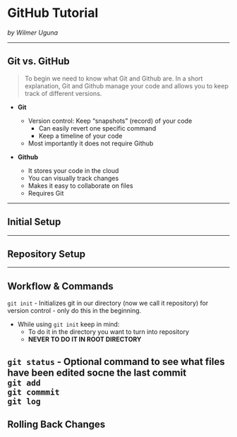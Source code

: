 # GitHub Tutorial

_by Wilmer Uguna_

---
## Git vs. GitHub

> To begin we need to know what Git and Github are.
In a short explanation, Git and Github manage your code and allows you to keep track of different versions.

* **Git**
    * Version control: Keep “snapshots” (record) of your code 
        * Can easily revert one specific   command 
        * Keep a timeline of your code 
    * Most importantly it does not require Github

* **Github**
    * It stores your code in the cloud
    * You can visually track changes
    * Makes it easy to collaborate on files
    * Requires Git 

---
## Initial Setup



---
## Repository Setup



---
## Workflow & Commands

`git init` - Initializes git in our directory (now we call it repository) for version control - only do this in the beginning.  
* While using `git init` keep in mind:
    * To do it in the directory you want to turn into repository 
    * **NEVER TO DO IT IN ROOT DIRECTORY**


`git status`  -  Optional command to see what files have been edited socne the last commit  
`git add`  
`git commmit`  
`git log`
---
## Rolling Back Changes